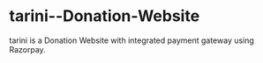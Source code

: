 # tarini--Donation-Website
tarini is a Donation Website with integrated payment gateway using Razorpay. 
